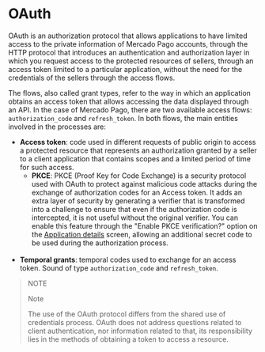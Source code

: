 # OAuth
 
OAuth is an authorization protocol that allows applications to have limited access to the private information of Mercado Pago accounts, through the HTTP protocol that introduces an authentication and authorization layer in which you request access to the protected resources of sellers, through an access token limited to a particular application, without the need for the credentials of the sellers through the access flows.
 
The flows, also called grant types, refer to the way in which an application obtains an access token that allows accessing the data displayed through an API. In the case of Mercado Pago, there are two available access flows: `authorization_code` and `refresh_token`. In both flows, the main entities involved in the processes are:
 
* **Access token**: code used in different requests of public origin to access a protected resource that represents an authorization granted by a seller to a client application that contains scopes and a limited period of time for such access.
  - **PKCE**: PKCE (Proof Key for Code Exchange) is a security protocol used with OAuth to protect against malicious code attacks during the exchange of authorization codes for an Access token. It adds an extra layer of security by generating a verifier that is transformed into a challenge to ensure that even if the authorization code is intercepted, it is not useful without the original verifier. You can enable this feature through the "Enable PKCE verification?" option on the [Application details](/developers/en/docs/your-integrations/application-details) screen, allowing an additional secret code to be used during the authorization process.
  <br>
* **Temporal grants**: temporal codes used to exchange for an access token. Sound of type `authorization_code` and `refresh_token`.
 
> NOTE
>
> Note
>
> The use of the OAuth protocol differs from the shared use of credentials process. OAuth does not address questions related to client authentication, nor information related to that, its responsibility lies in the methods of obtaining a token to access a resource.